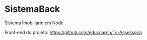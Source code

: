 # SistemaBack
Sistema Imobiliário em Node


Front-end do projeto: https://github.com/educcarnn/Ts-Assessoria
